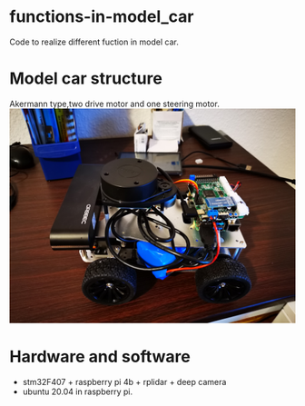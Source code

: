 # functions-in-model_car
Code to realize different fuction in model car. 

# Model car structure
Akermann type,two drive motor and one steering motor.
![Image text](https://github.com/BruceXing24/functions-in-model_car/blob/main/Pictures/IMG_20220303_190714.jpg)

# Hardware and software
* stm32F407 +  raspberry pi 4b + rplidar + deep camera
* ubuntu 20.04 in raspberry pi.
